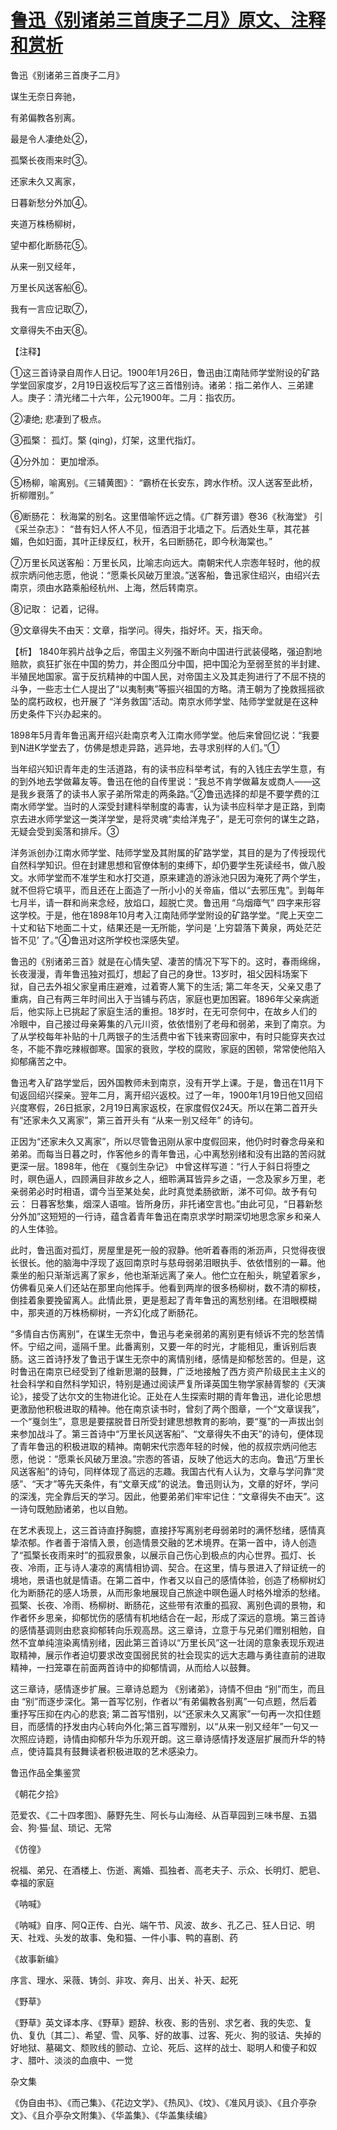 # [鲁迅《别诸弟三首庚子二月》原文、注释和赏析](https://www.vrrw.net/wx/9287.html)

鲁迅《别诸弟三首庚子二月》

谋生无奈日奔驰，

有弟偏教各别离。

最是令人凄绝处②，

孤檠长夜雨来时③。

还家未久又离家，

日暮新愁分外加④。

夹道万株杨柳树，

望中都化断肠花⑤。

从来一别又经年，

万里长风送客船⑥。

我有一言应记取⑦，

文章得失不由天⑧。



【注释】

①这三首诗录自周作人日记。1900年1月26日，鲁迅由江南陆师学堂附设的矿路学堂回家度岁，2月19日返校后写了这三首惜别诗。诸弟：指二弟作人、三弟建人。庚子：清光绪二十六年，公元1900年。二月：指农历。

②凄绝; 悲凄到了极点。

③孤檠： 孤灯。檠 (qing)，灯架，这里代指灯。

④分外加： 更加增添。

⑤杨柳，喻离别。《三辅黄图》： “霸桥在长安东，跨水作桥。汉人送客至此桥，折柳赠别。”

⑥断肠花： 秋海棠的别名。这里借喻怀远之情。《广群芳谱》卷36《秋海堂》 引 《采兰杂志》： “昔有妇人怀人不见，恒洒泪于北墙之下。后洒处生草，其花甚媚，色如妇面，其叶正绿反红，秋开，名曰断肠花，即今秋海棠也。”

⑦万里长风送客船：万里长风，比喻志向远大。南朝宋代人宗悫年轻时，他的叔叔宗炳问他志愿，他说：“愿乘长风破万里浪。”送客船，鲁迅家住绍兴，由绍兴去南京，须由水路乘船经杭州、上海，然后转南京。

⑧记取： 记着，记得。

⑨文章得失不由天：文章，指学问。得失，指好坏。天，指天命。

【析】 1840年鸦片战争之后，帝国主义列强不断向中国进行武装侵略，强迫割地赔款，疯狂扩张在中国的势力，并企图瓜分中国，把中国沦为至弱至贫的半封建、半殖民地国家。富于反抗精神的中国人民，对帝国主义及其走狗进行了不屈不挠的斗争，一些志士仁人提出了“以夷制夷”等振兴祖国的方略。清王朝为了挽救摇摇欲坠的腐朽政权，也开展了 “洋务救国”活动。南京水师学堂、陆师学堂就是在这种历史条件下兴办起来的。

1898年5月青年鲁迅离开绍兴赴南京考入江南水师学堂。他后来曾回忆说：“我要到N进K学堂去了，仿佛是想走异路，逃异地，去寻求别样的人们。”①

当年绍兴知识青年走的生活道路，有的读书应科举考试，有的入钱庄去学生意，有的到外地去学做幕友等。鲁迅在他的自传里说：“我总不肯学做幕友或商人——这是我乡衰落了的读书人家子弟所常走的两条路。”②鲁迅选择的却是不要学费的江南水师学堂。当时的人深受封建科举制度的毒害，认为读书应科举才是正路，到南京去进水师学堂这一类洋学堂，是将灵魂“卖给洋鬼子”，是无可奈何的谋生之路，无疑会受到奚落和排斥。③

洋务派创办江南水师学堂、陆师学堂及其附属的矿路学堂，其目的是为了传授现代自然科学知识。但在封建思想和官僚体制的束缚下，却仍要学生死读经书，做八股文。水师学堂而不准学生和水打交道，原来建造的游泳池只因为淹死了两个学生，就不但将它填平，而且还在上面造了一所小小的关帝庙，借以“去邪压鬼”。到每年七月半，请一群和尚来念经，放焰口，超脱亡灵。鲁迅用 “乌烟瘴气” 四字来形容这学校。于是，他在1898年10月考入江南陆师学堂附设的矿路学堂。“爬上天空二十丈和钻下地面二十丈，结果还是一无所能，学问是 ‘上穷碧落下黄泉，两处茫茫皆不见’ 了。”④鲁迅对这所学校也深感失望。

鲁迅的《别诸弟三首》就是在心情失望、凄苦的情况下写下的。这时，春雨绵绵，长夜漫漫，青年鲁迅独对孤灯，想起了自己的身世。13岁时，祖父因科场案下狱，自己去外祖父家皇甫庄避难，过着寄人篱下的生活; 第二年冬天，父亲又患了重病，自己有两三年时间出入于当铺与药店，家庭也更加困窘。1896年父亲病逝后，他实际上已挑起了家庭生活的重担。18岁时，在无可奈何中，在故乡人们的冷眼中，自己接过母亲筹集的八元川资，依依惜别了老母和弱弟，来到了南京。为了从学校每年补贴的十几两银子的生活费中省下钱来寄回家中，有时只能穿夹衣过冬，不能不靠吃辣椒御寒。国家的衰败，学校的腐败，家庭的困顿，常常使他陷入抑郁痛苦之中。

鲁迅考入矿路学堂后，因外国教师未到南京，没有开学上课。于是，鲁迅在11月下旬返回绍兴探亲。翌年二月，离开绍兴返校。过了一年，1900年1月19日他又回绍兴度寒假，26日抵家，2月19日离家返校，在家度假仅24天。所以在第二首开头有“还家未久又离家”，第三首开头有 “从来一别又经年” 的诗句。

正因为“还家未久又离家”，所以尽管鲁迅刚从家中度假回来，他仍时时眷念母亲和弟弟。而每当日暮之时，作客他乡的青年鲁迅，心中离愁别绪和没有出路的苦闷就更深一层。1898年，他在 《戛剑生杂记》 中曾这样写道：“行人于斜日将堕之时，暝色逼人，四顾满目非故乡之人，细聆满耳皆异乡之语，一念及家乡万里，老亲弱弟必时时相语，谓今当至某处矣，此时真觉柔肠欲断，涕不可仰。故予有句云： 日暮客愁集，烟深人语喧。皆所身历，非托诸空言也。”由此可见，“日暮新愁分外加”这短短的一行诗，蕴含着青年鲁迅在南京求学时期深切地思念家乡和亲人的人生体验。

此时，鲁迅面对孤灯，房屋里是死一般的寂静。他听着春雨的淅沥声，只觉得夜很长很长。他的脑海中浮现了返回南京时与慈母弱弟泪眼执手、依依惜别的一幕。他乘坐的船只渐渐远离了家乡，他也渐渐远离了亲人。他伫立在船头，眺望着家乡，仿佛看见亲人们还站在那里向他挥手。他看到两岸的很多杨柳树，数不清的柳枝，倒挂着象要挽留离人。此情此景，更是惹起了青年鲁迅的离愁别绪。在泪眼模糊中，那夹道的万株杨柳树，一齐幻化成了断肠花。

“多情自古伤离别”，在谋生无奈中，鲁迅与老亲弱弟的离别更有倾诉不完的愁苦情怀。宁绍之间，遥隔千里。此番离别，又要一年的时光，才能相见，重诉别后衷肠。这三首诗抒发了鲁迅于谋生无奈中的离情别绪，感情是抑郁愁苦的。但是，这时鲁迅在南京已经受到了维新思潮的鼓舞，广泛地接触了西方资产阶级民主主义的社会科学和自然科学知识，特别是通过阅读严复所译英国生物学家赫胥黎的《天演论》，接受了达尔文的生物进化论。正处在人生探索时期的青年鲁迅，进化论思想更激励他积极进取的精神。他在南京读书时，曾刻了两个图章，一个“文章误我”，一个“戛剑生”，意思是要摆脱昔日所受封建思想教育的影响，要“戛”的一声拔出剑来参加战斗了。第三首诗中“万里长风送客船”、“文章得失不由天”的诗句，便体现了青年鲁迅的积极进取的精神。南朝宋代宗悫年轻的时候，他的叔叔宗炳问他志愿，他说：“愿乘长风破万里浪。”宗悫的答语，反映了他远大的志向。鲁迅“万里长风送客船”的诗句，同样体现了高远的志趣。我国古代有人认为，文章与学问靠“灵感”、“天才”等先天条件，有“文章天成”的说法。鲁迅则认为，文章的好坏，学问的深浅，完全靠后天的学习。因此，他要弟弟们牢牢记住：“文章得失不由天”。这一诗句既勉励诸弟，也以自勉。

在艺术表现上，这三首诗直抒胸臆，直接抒写离别老母弱弟时的满怀愁绪，感情真挚浓郁。作者善于溶情入景，创造情景交融的艺术境界。在第一首中，诗人创造了“孤檠长夜雨来时”的孤寂景象，以展示自己伤心到极点的内心世界。孤灯、长夜、冷雨，正与诗人凄凉的离情相协调、契合。在这里，情与景进入了辩证统一的境地，景语也就是情语。在第二首中，作者又以自己的感情体验，创造了杨柳树幻化为断肠花的感人场景，从而形象地展现自己旅途中暝色逼人时格外增添的愁绪。孤檠、长夜、冷雨、杨柳树、断肠花，这些带有浓重的孤寂、离别色调的景物，和作者怀乡思亲，抑郁忧伤的感情有机地结合在一起，形成了深远的意境。第三首诗的感情基调则由悲哀抑郁转向乐观高昂。这三章诗，立意于与兄弟们赠别相勉，自然不宜单纯渲染离情别绪，因此第三首诗以“万里长风”这一壮阔的意象表现乐观进取精神，展示作者迫切要求改变国弱民贫的社会现实的远大志趣与勇往直前的进取精神，一扫笼罩在前面两首诗中的抑郁情调，从而给人以鼓舞。

这三章诗，感情逐步扩展。三章诗总题为 《别诸弟》，诗情不但由 “别”而生，而且由 “别”而逐步深化。第一首写忆别，作者以“有弟偏教各别离”一句点题，然后着重抒写压抑在内心的悲哀; 第二首写惜别，以“还家未久又离家”一句再一次扣住题目，而感情的抒发由内心转向外化;第三首写赠别，以“从来一别又经年”一句又一次照应诗题，诗情由抑郁升华为乐观开朗。这三章诗感情抒发逐层扩展而升华的特点，使诗篇具有鼓舞读者积极进取的艺术感染力。

鲁迅作品全集鉴赏

《朝花夕拾》

范爱农、《二十四孝图》、藤野先生、阿长与山海经、从百草园到三味书屋、五猖会、狗·猫·鼠、琐记、无常

《仿徨》

祝福、弟兄、在酒楼上、伤逝、离婚、孤独者、高老夫子、示众、长明灯、肥皂、幸福的家庭

《呐喊》

《呐喊》自序、阿Q正传、白光、端午节、风波、故乡、孔乙己、狂人日记、明天、社戏、头发的故事、兔和猫、一件小事、鸭的喜剧、药

《故事新编》

序言、理水、采薇、铸剑、非攻、奔月、出关、补天、起死

《野草》

《野草》英文译本序、《野草》题辞、秋夜、影的告别、求乞者、我的失恋、复仇、复仇〔其二〕、希望、雪、风筝、好的故事、过客、死火、狗的驳诘、失掉的好地狱、墓碣文、颓败线的颤动、立论、死后、这样的战士、聪明人和傻子和奴才、腊叶、淡淡的血痕中、一觉

杂文集

《伪自由书》、《而己集》、《花边文学》、《热风》、《坟》、《准风月谈》、《且介亭杂文》、《且介亭杂文附集》、《华盖集》、《华盖集续编》

